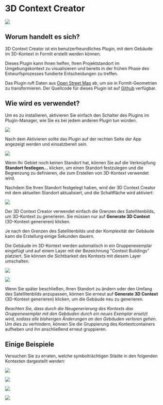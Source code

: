 # 3D Context Creator 

![](<../../.gitbook/assets/3D Context Creator_new.gif>)

## Worum handelt es sich?

3D Context Creator ist ein benutzerfreundliches Plugin, mit dem Gebäude im 3D-Kontext in FormIt erstellt werden können. 

Dieses Plugin kann Ihnen helfen, Ihren Projektstandort im Umgebungskontext zu visualisieren und bereits in der frühen Phase des Entwurfsprozesses fundierte Entscheidungen zu treffen.

Das Plugin ruft Daten aus [Open Street Map](https://www.openstreetmap.org/about) ab, um sie in FormIt-Geometrien zu transformieren. Der Quellcode für dieses Plugin ist auf [Github](https://github.com/matterlab-co/FormIt-Context-Plugin) verfügbar.

## Wie wird es verwendet?

Um es zu installieren, aktivieren Sie einfach den Schalter des Plugins im Plugin-Manager, wie Sie es bei jedem anderen Plugin tun würden.

![](../../.gitbook/assets/contextcreator3.png)

Nach dem Aktivieren sollte das Plugin auf der rechten Seite der App angezeigt werden und einsatzbereit sein.

![](<../../.gitbook/assets/3D Context Creator new_no location (1).png>)

Wenn Ihr Gebiet noch keinen Standort hat, können Sie auf die Verknüpfung **Standort festlegen...** klicken, um einen Standort festzulegen und die Begrenzung zu definieren, die zum Erstellen von 3D-Kontext verwendet wird.

Nachdem Sie Ihren Standort festgelegt haben, wird der 3D Context Creator mit dem aktuellen Standort aktualisiert, und die Schaltfläche wird aktiviert:

![](<../../.gitbook/assets/3D Context Creator new_with location.png>)

Der 3D Context Creator verwendet einfach die Grenzen des Satellitenbilds, um 3D-Kontext zu generieren. Sie müssen nur auf **Generate 3D Context** (3D-Kontext generieren) klicken.

Je nach den Grenzen des Satellitenbilds und der Komplexität der Gebäude kann die Erstellung einige Sekunden dauern.

Die Gebäude im 3D-Kontext werden automatisch in ein Gruppenexemplar eingefügt und auf einem Layer mit der Bezeichnung "Context Buildings" platziert. Sie können die Sichtbarkeit des Kontexts mit diesem Layer umschalten.

![](<../../.gitbook/assets/3D Context Creator_layers.png>)

![](<../../.gitbook/assets/3D Context Creator_NYC.png>)

Wenn Sie später beschließen, Ihren Standort zu ändern oder den Umfang des Satellitenbilds anzupassen, können Sie erneut auf **Generate 3D Context** (3D-Kontext generieren) klicken, um die Gebäude neu zu generieren. 

_Beachten Sie, dass durch die Neugenerierung des Kontexts das Gruppenexemplar mit den Gebäuden durch ein neues Exemplar ersetzt wird, sodass alle bisherigen Änderungen an den Gebäuden verloren gehen._ Um dies zu verhindern, können Sie die Gruppierung des Kontextcontainers aufheben und ihn anschließend erneut gruppieren.

## **Einige Beispiele**

Versuchen Sie zu erraten, welche symbolträchtigen Städte in den folgenden Kontexten dargestellt werden:

![](<../../.gitbook/assets/image (2) (1).png>)

![](<../../.gitbook/assets/image (34).png>)

![](<../../.gitbook/assets/image (13) (1) (1).png>)

![](<../../.gitbook/assets/image (59).png>)
